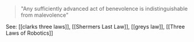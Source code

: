 > "Any sufficiently advanced act of benevolence is indistinguishable from malevolence"

See: [[clarks three laws]], [[Shermers Last Law]], [[greys law]], [[Three Laws of Robotics]]
